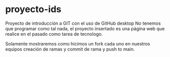 # proyecto-ids
Proyecto de introducción a GIT con el uso de GitHub desktop
No tenemos que programar como tal nada, el proyecto insertado
es una página web que realice en el pasado como tarea de tecnologo.

Solamente mostraremos como hicimos un fork cada uno en nuestros equipos
creación de ramas y commit de rama y push to main.
